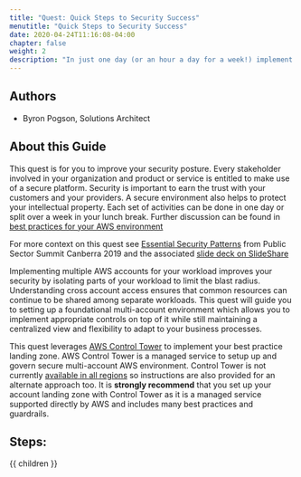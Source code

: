 ```yaml
---
title: "Quest: Quick Steps to Security Success"
menutitle: "Quick Steps to Security Success"
date: 2020-04-24T11:16:08-04:00
chapter: false
weight: 2
description: "In just one day (or an hour a day for a week!) implement some foundational security controls to immediately improve your security posture."
---
```

## Authors
* Byron Pogson, Solutions Architect

## About this Guide

This quest is for you to improve your security posture. Every stakeholder involved in your organization and product or service is entitled to make use of a secure platform. Security is important to earn the trust with your customers and your providers. A secure environment also helps to protect your intellectual property. Each set of activities can be done in one day or split over a week in your lunch break. Further discussion can be found in [best practices for your AWS environment](https://aws.amazon.com/organizations/getting-started/best-practices/)

For more context on this quest see [Essential Security Patterns](https://www.youtube.com/watch?v=ScwoR73yr_c) from Public Sector Summit Canberra 2019 and the associated [slide deck on SlideShare](https://www.slideshare.net/AmazonWebServices/essential-security-patterns)

Implementing multiple AWS accounts for your workload improves your security by isolating parts of your workload to limit the blast radius. Understanding cross account access ensures that common resources can continue to be shared among separate workloads. This quest will guide you to setting up a foundational multi-account environment which allows you to implement appropriate controls on top of it while still maintaining a centralized view and flexibility to adapt to your business processes.

This quest leverages [AWS Control Tower](https://aws.amazon.com/controltower/) to implement your best practice landing zone. AWS Control Tower is a managed service to setup up and govern secure multi-account AWS environment. Control Tower is not currently [available in all regions](https://aws.amazon.com/about-aws/global-infrastructure/regional-product-services/) so instructions are also provided for an alternate approach too. It is **strongly recommend** that you set up your account landing zone with Control Tower as it is a managed service supported directly by AWS and includes many best practices and guardrails.


## Steps:
{{ children }}
